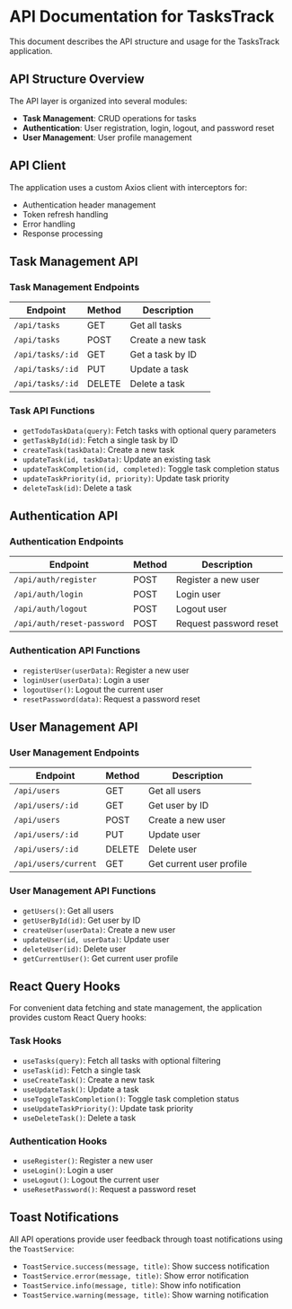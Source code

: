 # API Documentation for TasksTrack

This document describes the API structure and usage for the TasksTrack application.

## API Structure Overview

The API layer is organized into several modules:

- **Task Management**: CRUD operations for tasks
- **Authentication**: User registration, login, logout, and password reset
- **User Management**: User profile management

## API Client

The application uses a custom Axios client with interceptors for:

- Authentication header management
- Token refresh handling
- Error handling
- Response processing

## Task Management API

### Task Management Endpoints

| Endpoint | Method | Description |
|----------|--------|-------------|
| `/api/tasks` | GET | Get all tasks |
| `/api/tasks` | POST | Create a new task |
| `/api/tasks/:id` | GET | Get a task by ID |
| `/api/tasks/:id` | PUT | Update a task |
| `/api/tasks/:id` | DELETE | Delete a task |

### Task API Functions

- `getTodoTaskData(query)`: Fetch tasks with optional query parameters
- `getTaskById(id)`: Fetch a single task by ID
- `createTask(taskData)`: Create a new task
- `updateTask(id, taskData)`: Update an existing task
- `updateTaskCompletion(id, completed)`: Toggle task completion status
- `updateTaskPriority(id, priority)`: Update task priority
- `deleteTask(id)`: Delete a task

## Authentication API

### Authentication Endpoints

| Endpoint | Method | Description |
|----------|--------|-------------|
| `/api/auth/register` | POST | Register a new user |
| `/api/auth/login` | POST | Login user |
| `/api/auth/logout` | POST | Logout user |
| `/api/auth/reset-password` | POST | Request password reset |

### Authentication API Functions

- `registerUser(userData)`: Register a new user
- `loginUser(userData)`: Login a user
- `logoutUser()`: Logout the current user
- `resetPassword(data)`: Request a password reset

## User Management API

### User Management Endpoints

| Endpoint | Method | Description |
|----------|--------|-------------|
| `/api/users` | GET | Get all users |
| `/api/users/:id` | GET | Get user by ID |
| `/api/users` | POST | Create a new user |
| `/api/users/:id` | PUT | Update user |
| `/api/users/:id` | DELETE | Delete user |
| `/api/users/current` | GET | Get current user profile |

### User Management API Functions

- `getUsers()`: Get all users
- `getUserById(id)`: Get user by ID
- `createUser(userData)`: Create a new user
- `updateUser(id, userData)`: Update user
- `deleteUser(id)`: Delete user
- `getCurrentUser()`: Get current user profile

## React Query Hooks

For convenient data fetching and state management, the application provides custom React Query hooks:

### Task Hooks

- `useTasks(query)`: Fetch all tasks with optional filtering
- `useTask(id)`: Fetch a single task
- `useCreateTask()`: Create a new task
- `useUpdateTask()`: Update a task
- `useToggleTaskCompletion()`: Toggle task completion status
- `useUpdateTaskPriority()`: Update task priority
- `useDeleteTask()`: Delete a task

### Authentication Hooks

- `useRegister()`: Register a new user
- `useLogin()`: Login a user
- `useLogout()`: Logout the current user
- `useResetPassword()`: Request a password reset

## Toast Notifications

All API operations provide user feedback through toast notifications using the `ToastService`:

- `ToastService.success(message, title)`: Show success notification
- `ToastService.error(message, title)`: Show error notification
- `ToastService.info(message, title)`: Show info notification
- `ToastService.warning(message, title)`: Show warning notification
